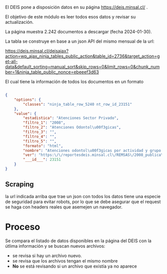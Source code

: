 El DEIS pone a disposición datos en su página https://deis.minsal.cl/ .

El objetivo de este módulo es leer todos esos datos y revisar su actualización.

La página muestra 2.242 documentos a descargar (fecha 2024-01-30).

La tabla se construye en base a un json API del mismo mensual de la url:

https://deis.minsal.cl/deisajax?action=wp_ajax_ninja_tables_public_action&table_id=2736&target_action=get-all-data&default_sorting=manual_sort&skip_rows=0&limit_rows=0&chunk_number=1&ninja_table_public_nonce=ebeeef3d63

El cual tiene la información de todos los documentos en un formato

```json

{
    "options": {
        "classes": "ninja_table_row_5240 nt_row_id_23151"
    },
    "value": {
        "estadistica": "Atenciones Sector Privado",
        "filtro_1": "2008",
        "filtro_2": "Atenciones Odontol\u00f3gicas",
        "filtro_3": "",
        "filtro_4": "",
        "filtro_5": "",
        "formato": "html",
        "nombre": "Atenciones odontol\u00f3gicas por actividad y grupo de edad \u2013 ANEXO 2008",
        "ver": "https:\/\/reportesdeis.minsal.cl\/REMSAS\/2008_publica\/Remsas_2008_ODONTOLOGICA_ANEXO_2\/Remsas_2008_ODONTOLOGICA_ANEXO.aspx",
        "___id___": 23151
    }
}
```

## Scraping

la url indicada arriba que trae un json con todos los datos tiene una especie de seguridad para evitar robots, por lo que se debe asegurar que el request se haga con headers reales que asemejen un navegador.

# Proceso

Se compara el listado de datos disponibles en la página del DEIS con la útlima información y se buscan nuevos archivos:

- se revisa si hay un archivo nuevo.
- se revisa que los archivos tengan el mismo nombre
- **No** se está revisando si un archivo que existía ya no aparece

